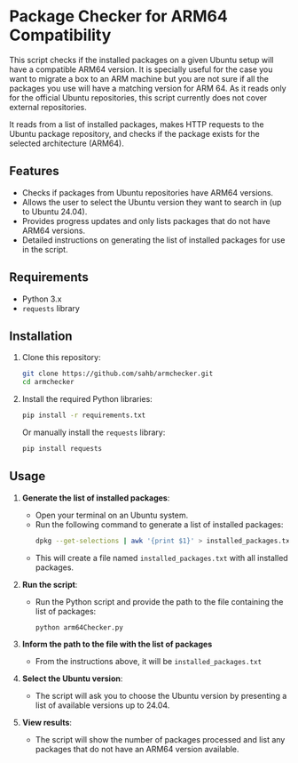 # Package Checker for ARM64 Compatibility

This script checks if the installed packages on a given Ubuntu setup will have a compatible ARM64 version. It is specially useful for the case you want to migrate a box to an ARM machine but you are not sure if all the packages you use will have a matching version for ARM 64. As it reads only for the official Ubuntu repositories, this script currently does not cover external repositories.

It reads from a list of installed packages, makes HTTP requests to the Ubuntu package repository, and checks if the package exists for the selected architecture (ARM64).

## Features

- Checks if packages from Ubuntu repositories have ARM64 versions.
- Allows the user to select the Ubuntu version they want to search in (up to Ubuntu 24.04).
- Provides progress updates and only lists packages that do not have ARM64 versions.
- Detailed instructions on generating the list of installed packages for use in the script.

## Requirements

- Python 3.x
- `requests` library

## Installation

1. Clone this repository:

   ```bash
   git clone https://github.com/sahb/armchecker.git
   cd armchecker
   ```

2. Install the required Python libraries:

   ```bash
   pip install -r requirements.txt
   ```

   Or manually install the `requests` library:

   ```bash
   pip install requests
   ```

## Usage

1. **Generate the list of installed packages**:
   - Open your terminal on an Ubuntu system.
   - Run the following command to generate a list of installed packages:
     ```bash
     dpkg --get-selections | awk '{print $1}' > installed_packages.txt
     ```
   - This will create a file named `installed_packages.txt` with all installed packages.

2. **Run the script**:
   - Run the Python script and provide the path to the file containing the list of packages:
     ```bash
     python arm64Checker.py
     ```
3. **Inform the path to the file with the list of packages**
   - From the instructions above, it will be `installed_packages.txt`

3. **Select the Ubuntu version**:
   - The script will ask you to choose the Ubuntu version by presenting a list of available versions up to 24.04.

4. **View results**:
   - The script will show the number of packages processed and list any packages that do not have an ARM64 version available.



